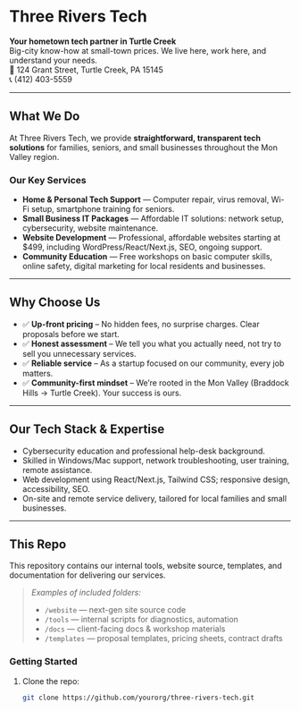 # Three Rivers Tech

**Your hometown tech partner in Turtle Creek**  
Big-city know-how at small-town prices. We live here, work here, and understand your needs.  
📍 124 Grant Street, Turtle Creek, PA 15145  
📞 (412) 403-5559

---

## What We Do  
At Three Rivers Tech, we provide **straightforward, transparent tech solutions** for families, seniors, and small businesses throughout the Mon Valley region.

### Our Key Services  
- **Home & Personal Tech Support** — Computer repair, virus removal, Wi-Fi setup, smartphone training for seniors.  
- **Small Business IT Packages** — Affordable IT solutions: network setup, cybersecurity, website maintenance.  
- **Website Development** — Professional, affordable websites starting at $499, including WordPress/React/Next.js, SEO, ongoing support.  
- **Community Education** — Free workshops on basic computer skills, online safety, digital marketing for local residents and businesses.

---

## Why Choose Us  
- ✅ **Up-front pricing** – No hidden fees, no surprise charges. Clear proposals before we start.  
- ✅ **Honest assessment** – We tell you what you actually need, not try to sell you unnecessary services.  
- ✅ **Reliable service** – As a startup focused on our community, every job matters.  
- ✅ **Community-first mindset** – We’re rooted in the Mon Valley (Braddock Hills → Turtle Creek). Your success is ours.

---

## Our Tech Stack & Expertise  
- Cybersecurity education and professional help-desk background.  
- Skilled in Windows/Mac support, network troubleshooting, user training, remote assistance.  
- Web development using React/Next.js, Tailwind CSS; responsive design, accessibility, SEO.  
- On-site and remote service delivery, tailored for local families and small businesses.

---

## This Repo  
This repository contains our internal tools, website source, templates, and documentation for delivering our services.  
> *Examples of included folders:*  
> - `/website` — next-gen site source code  
> - `/tools` — internal scripts for diagnostics, automation  
> - `/docs` — client-facing docs & workshop materials  
> - `/templates` — proposal templates, pricing sheets, contract drafts  

### Getting Started  
1. Clone the repo:  
   ```bash
   git clone https://github.com/yourorg/three-rivers-tech.git
